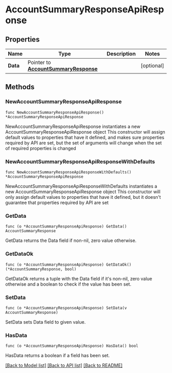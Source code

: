 # AccountSummaryResponseApiResponse

## Properties

Name | Type | Description | Notes
------------ | ------------- | ------------- | -------------
**Data** | Pointer to [**AccountSummaryResponse**](AccountSummaryResponse.md) |  | [optional] 

## Methods

### NewAccountSummaryResponseApiResponse

`func NewAccountSummaryResponseApiResponse() *AccountSummaryResponseApiResponse`

NewAccountSummaryResponseApiResponse instantiates a new AccountSummaryResponseApiResponse object
This constructor will assign default values to properties that have it defined,
and makes sure properties required by API are set, but the set of arguments
will change when the set of required properties is changed

### NewAccountSummaryResponseApiResponseWithDefaults

`func NewAccountSummaryResponseApiResponseWithDefaults() *AccountSummaryResponseApiResponse`

NewAccountSummaryResponseApiResponseWithDefaults instantiates a new AccountSummaryResponseApiResponse object
This constructor will only assign default values to properties that have it defined,
but it doesn't guarantee that properties required by API are set

### GetData

`func (o *AccountSummaryResponseApiResponse) GetData() AccountSummaryResponse`

GetData returns the Data field if non-nil, zero value otherwise.

### GetDataOk

`func (o *AccountSummaryResponseApiResponse) GetDataOk() (*AccountSummaryResponse, bool)`

GetDataOk returns a tuple with the Data field if it's non-nil, zero value otherwise
and a boolean to check if the value has been set.

### SetData

`func (o *AccountSummaryResponseApiResponse) SetData(v AccountSummaryResponse)`

SetData sets Data field to given value.

### HasData

`func (o *AccountSummaryResponseApiResponse) HasData() bool`

HasData returns a boolean if a field has been set.


[[Back to Model list]](../README.md#documentation-for-models) [[Back to API list]](../README.md#documentation-for-api-endpoints) [[Back to README]](../README.md)


